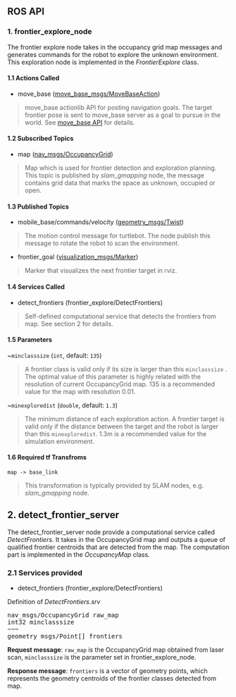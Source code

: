 ## ROS API 
### 1. frontier\_explore\_node
The frontier explore node takes in the occupancy grid map messages and generates commands for the robot to explore the unknown environment.   This exploration node is implemented in the *FrontierExplore* class.
#### 1.1 Actions Called 
* move\_base ([move\_base\_msgs/MoveBaseAction](http://docs.ros.org/en/api/move_base_msgs/html/action/MoveBase.html))
>move\_base actionlib API for posting navigation goals. The target frontier pose is sent to move\_base server as a goal to pursue in the world. See [move_base API](http://wiki.ros.org/move_base#Action_API) for details.

#### 1.2 Subscribed Topics
* map ([nav_msgs/OccupancyGrid](http://docs.ros.org/en/api/nav_msgs/html/msg/OccupancyGrid.html))
>Map which is used for frontier detection and exploration planning. This topic is published by *slam\_gmapping* node, the message contains grid data that marks the space as unknown, occupied or open.

#### 1.3 Published Topics
* mobile\_base/commands/velocity ([geometry\_msgs/Twist](http://docs.ros.org/en/melodic/api/geometry_msgs/html/msg/Twist.html))
>The motion control message for turtlebot. The node publish this message to rotate the robot to scan the environment.

* frontier\_goal ([visualization\_msgs/Marker](http://docs.ros.org/en/melodic/api/visualization_msgs/html/msg/Marker.html))
>Marker that visualizes the next frontier target in rviz.

#### 1.4 Services Called
* detect\_frontiers (frontier\_explore/DetectFrontiers)
>Self-defined computational service that detects the frontiers from map. See section 2 for details.

#### 1.5 Parameters
~`minclasssize`  (`int`, default: `135`)
> A frontier class is valid only if its size is larger than this `minclasssize` . The optimal value of this parameter is highly related with the resolution of current OccupancyGrid map. 135 is a recommended value for the map with resolution 0.01.

~`minexploredist`  (`double`, default: `1.3`)
> The minimum distance of each exploration action. A frontier target is valid only if the distance between the target and the robot is larger than this `minexploredist`.  1.3m is a recommended value for the simulation environment.

#### 1.6 Required tf Transfroms
`map -> base_link`  
> This transformation is typically provided by SLAM nodes, e.g. *slam_gmapping* node.

## 2. detect\_frontier\_server
The detect\_frontier\_server node provide a computational service called *DetectFrontiers*. It takes in the OccupancyGrid map and outputs a queue of qualified frontier centroids that are detected from the map. The computation part is implemented in the *OccupancyMap* class.

### 2.1 Services provided
* detect\_frontiers (frontier_explore/DetectFrontiers)

Definition of *DetectFrontiers.srv* 
<pre>nav_msgs/OccupancyGrid raw_map
int32 minclasssize
~~~
geometry_msgs/Point[] frontiers</pre>

**Request message**: `raw_map` is the OccupancyGrid map obtained from laser scan,  `minclasssize` is the parameter set in frontier\_explore\_node.

**Response message**: `frontiers` is a vector of geometry points, which represents the geometry centroids of the frontier classes detected from map.









